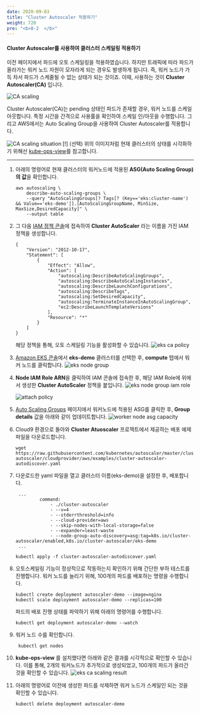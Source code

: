 ```yaml
---
date: 2020-09-03
title: "Cluster Autoscaler 적용하기"
weight: 720
pre: "<b>8-2  </b>"
---
```


#### Cluster Autoscaler를 사용하여 클러스터 스케일링 적용하기 
이전 페이지에서 파드에 오토 스케일링을 적용하였습니다. 하지만 트래픽에 따라 파드가 올라가는 워커 노드 자원이 모자라게 되는 경우도 발생하게 됩니다. 즉, 워커 노드가 가득 차서 파드가 스케줄될 수 없는 상태가 되는 것이죠. 이때, 사용하는 것이 **Cluster Autoscaler(CA)** 입니다.

![CA scaling](/images/eks_scaling/k8s-ca-scaling.svg)

Cluster Autoscaler(CA)는 pending 상태인 파드가 존재할 경우, 워커 노드를 스케일 아웃합니다. 특정 시간을 간격으로 사용률을 확인하여 스케일 인/아웃을 수행합니다. 그리고 AWS에서는 Auto Scaling Group을 사용하여 Cluster Autoscaler를 적용합니다.

![CA scaling situation](/images/eks_scaling/k8s-ca-scaling-view.png)
[!] (선택) 위의 이미지처럼 현재 클러스터의 상태를 시각화하기 위해선 [kube-ops-view](https://codeberg.org/hjacobs/kube-ops-view)를 참고합니다.

* * *

1. 아래의 명령어로 현재 클러스터의 워커노드에 적용된 **ASG(Auto Scaling Group)의 값**을 확인합니다.
    ```
    aws autoscaling \
        describe-auto-scaling-groups \
        --query "AutoScalingGroups[? Tags[? (Key=='eks:cluster-name') && Value=='eks-demo']].[AutoScalingGroupName, MinSize, MaxSize,DesiredCapacity]" \
        --output table
    ```
2. 그 다음 [IAM 정책 콘솔](https://console.aws.amazon.com/iam/home?#/policies)에 접속하여 **Cluster AutoScaler** 라는 이름을 가진 IAM 정책을 생성합니다.
    ```
    {
        "Version": "2012-10-17",
        "Statement": [
            {
                "Effect": "Allow",
                "Action": [
                    "autoscaling:DescribeAutoScalingGroups",
                    "autoscaling:DescribeAutoScalingInstances",
                    "autoscaling:DescribeLaunchConfigurations",
                    "autoscaling:DescribeTags",
                    "autoscaling:SetDesiredCapacity",
                    "autoscaling:TerminateInstanceInAutoScalingGroup",
                    "ec2:DescribeLaunchTemplateVersions"
                ],
                "Resource": "*"
            }
        ]
    }
    ```
    해당 정책을 통해, 오토 스케일링 기능을 활성화할 수 있습니다.
    ![eks ca policy](/images/eks_scaling/eks-ca-policy.png)
3. [Amazon EKS 콘솔](https://ap-northeast-2.console.aws.amazon.com/eks)에서 **eks-demo** 클러스터를 선택한 후, **compute** 탭에서 워커 노드를 클릭합니다.
    ![eks node group](/images/eks_scaling/eks-node-group.png)

4. **Node IAM Role ARN**을 클릭하여 IAM 콘솔에 접속한 후, 해당 IAM Role에 위에서 생성한 **Cluster AutoScaler** 정책을 붙입니다.
    ![eks node group iam role](/images/eks_scaling/eks-node-group-iam-role.png)

    ![attach policy](/images/eks_scaling/eks-node-group-attach-policies.png)

5. [Auto Scaling Groups](http://console.aws.amazon.com/ec2autoscaling) 페이지에서 워커노드에 적용된 ASG를 클릭한 후, **Group details** 값을 아래와 같이 업데이트합니다.
    ![worker node asg capacity](/images/eks_scaling/eks-cluster-auto-scaling.png)

6. Cloud9 환경으로 돌아와 **Cluster Atuoscaler** 프로젝트에서 제공하는 배포 예제 파일을 다운로드합니다.
    ```
    wget https://raw.githubusercontent.com/kubernetes/autoscaler/master/cluster-autoscaler/cloudprovider/aws/examples/cluster-autoscaler-autodiscover.yaml
    ```
7. 다운로드한 yaml 파일을 열고 클러스터 이름(eks-demo)을 설정한 후, 배포합니다.
   ```
    ...          
            command:
                - ./cluster-autoscaler
                - --v=4
                - --stderrthreshold=info
                - --cloud-provider=aws
                - --skip-nodes-with-local-storage=false
                - --expander=least-waste
                - --node-group-auto-discovery=asg:tag=k8s.io/cluster-autoscaler/enabled,k8s.io/cluster-autoscaler/eks-demo
    ...
   ```

   ```
   kubectl apply -f cluster-autoscaler-autodiscover.yaml
   ```
8. 오토스케일링 기능이 정상적으로 작동하는지 확인하기 위해 간단한 부하 테스트를 진행합니다. 워커 노드를 늘리기 위해, 100개의 파드를 배포하는 명령을 수행합니다.
   ```
   kubectl create deployment autoscaler-demo --image=nginx
   kubectl scale deployment autoscaler-demo --replicas=100
   ```
   파드의 배포 진행 상태를 파악하기 위해 아래의 명령어를 수행합니다.
   ```
   kubectl get deployment autoscaler-demo --watch
   ```
9. 워커 노드 수를 확인합니다.
   ```
    kubectl get nodes
   ```
10. **kube-ops-view** 를 설치했다면 아래와 같은 결과를 시각적으로 확인할 수 있습니다. 이를 통해, 2개의 워커노드가 추가적으로 생성되었고, 100개의 파드가 올라간 것을 확인할 수 있습니다.
    ![eks ca scaling result](/images/eks_scaling/eks-ca-scaling-result.png)

11. 아래의 명령어로 이전에 생성한 파드를 삭제하면 워커 노드가 스케일인 되는 것을 확인할 수 있습니다.
    ```
    kubectl delete deployment autoscaler-demo
    ```
